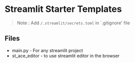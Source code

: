 # Streamlit Starter Templates

> Note : Add `/.streamlit/secrets.toml` in `.gitignore' file

## Files

- main.py - For any streamlit project
- st_ace_editor - to use streamlit editor in the browser
